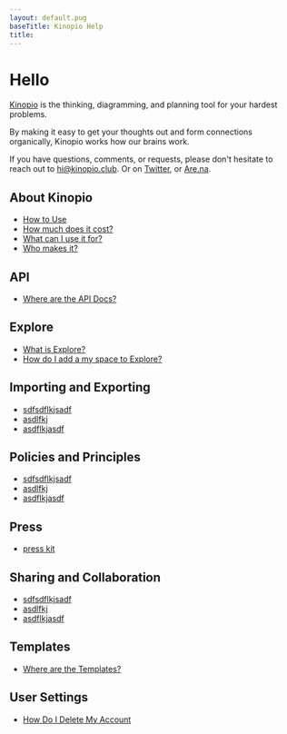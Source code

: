 ```yaml
---
layout: default.pug
baseTitle: Kinopio Help
title:
---
```

# Hello

[Kinopio](https://kinopio.club) is the thinking, diagramming, and planning tool for your hardest problems.

By making it easy to get your thoughts out and form connections organically, Kinopio works how our brains work.

<!-- <div class="row">
  <img src="/assets/email.gif" class="email"/>
  <p>
    If you have questions, comments, or requests, please don't hesitate to reach out to
    <a href="mailto:hi@kinopio.club">hi@kinopio.club</a>. Or on <a href="https://twitter.com/KinopioClub">Twitter</a>, or <a href="https://www.are.na/kinopio">Are.na</a>.
  </p>
</div>

 -->
<p>
  If you have questions, comments, or requests, please don't hesitate to reach out to
  <a href="mailto:hi@kinopio.club">hi@kinopio.club</a>. Or on <a href="https://twitter.com/KinopioClub">Twitter</a>, or <a href="https://www.are.na/kinopio">Are.na</a>.
</p>


## About Kinopio

- [How to Use]()
- [How much does it cost?]()
- [What can I use it for?]()
- [Who makes it?]()

## API

- [Where are the API Docs?]()

## Explore

- [What is Explore?]()
- [How do I add a my space to Explore?]()

## Importing and Exporting

- [sdfsdflkjsadf]()
- [asdlfkj]()
- [asdflkjasdf]()

## Policies and Principles

- [sdfsdflkjsadf]()
- [asdlfkj]()
- [asdflkjasdf]()

## Press

- [press kit]()

## Sharing and Collaboration

- [sdfsdflkjsadf]()
- [asdlfkj]()
- [asdflkjasdf]()

## Templates

- [Where are the Templates?]()

## User Settings

- [How Do I Delete My Account]()

<!-- <img src="/assets/froggo.png" class="froggo"> -->
<!-- use froggo in guide instead? -->
